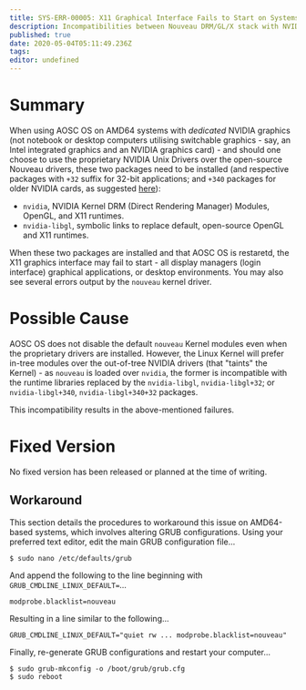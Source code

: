 ```yaml
---
title: SYS-ERR-00005: X11 Graphical Interface Fails to Start on Systems with Dedicated NVIDIA Graphics
description: Incompatibilities between Nouveau DRM/GL/X stack with NVIDIA's GL/X Stack
published: true
date: 2020-05-04T05:11:49.236Z
tags: 
editor: undefined
---
```


# Summary

When using AOSC OS on AMD64 systems with *dedicated* NVIDIA graphics (not notebook or desktop computers utilising switchable graphics - say, an Intel integrated graphics and an NVIDIA graphics card) - and should one choose to use the proprietary NVIDIA Unix Drivers over the open-source Nouveau drivers, these two packages need to be installed (and respective packages with `+32` suffix for 32-bit applications; and `+340` packages for older NVIDIA cards, as suggested [here](http://www.nvidia.com/object/unix.html)):

- `nvidia`, NVIDIA Kernel DRM (Direct Rendering Manager) Modules, OpenGL, and X11 runtimes.
- `nvidia-libgl`, symbolic links to replace default, open-source OpenGL and X11 runtimes.

When these two packages are installed and that AOSC OS is restaretd, the X11 graphics interface may fail to start - all display managers (login interface) graphical applications, or desktop environments. You may also see several errors output by the `nouveau` kernel driver.

# Possible Cause

AOSC OS does not disable the default `nouveau` Kernel modules even when the proprietary drivers are installed. However, the Linux Kernel will prefer in-tree modules over the out-of-tree NVIDIA drivers (that "taints" the Kernel) - as `nouveau` is loaded over `nvidia`, the former is incompatible with the runtime libraries replaced by the `nvidia-libgl`, `nvidia-libgl+32`; or `nvidia-libgl+340`, `nvidia-libgl+340+32` packages.

This incompatibility results in the above-mentioned failures.

# Fixed Version

No fixed version has been released or planned at the time of writing.

## Workaround

This section details the procedures to workaround this issue on AMD64-based systems, which involves altering GRUB configurations. Using your preferred text editor, edit the main GRUB configuration file...

```
$ sudo nano /etc/defaults/grub
```

And append the following to the line beginning with `GRUB_CMDLINE_LINUX_DEFAULT=`...

```
modprobe.blacklist=nouveau
```

Resulting in a line similar to the following...


```
GRUB_CMDLINE_LINUX_DEFAULT="quiet rw ... modprobe.blacklist=nouveau"
```

Finally, re-generate GRUB configurations and restart your computer...

```
$ sudo grub-mkconfig -o /boot/grub/grub.cfg
$ sudo reboot
```